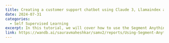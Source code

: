 ```yaml
---
title: Creating a customer support chatbot using Claude 3, Llamaindex and W&B Weave
date: 2024-07-31
categories:
  - Self Supervised Learning
excerpt: In this tutorial, we will cover how to use the Segment Anything 2 model using the Weights & Biases to log segmentation masks from automatic or prompted mask generation.
link: https://wandb.ai/sauravmaheshkar/samv2/reports/Using-Segment-Anything-2-with-Weights-Biases--Vmlldzo5MzU4MTE3
---
```


